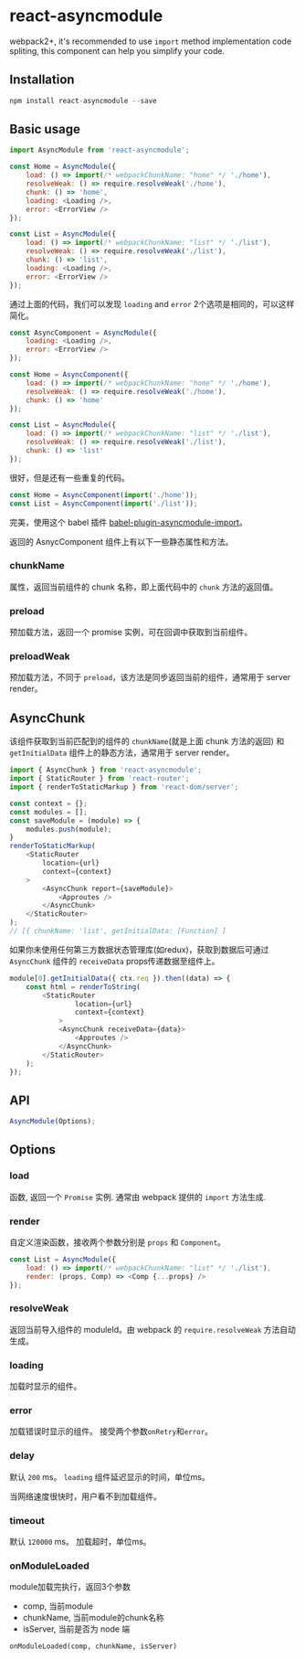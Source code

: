 # react-asyncmodule

webpack2+, it's recommended to use `import` method implementation code spliting, this component can help you simplify your code.

## Installation

```javascript
npm install react-asyncmodule --save
```

## Basic usage

```javascript
import AsyncModule from 'react-asyncmodule';

const Home = AsyncModule({
    load: () => import(/* webpackChunkName: "home" */ './home'),
    resolveWeak: () => require.resolveWeak('./home'),
    chunk: () => 'home',
    loading: <Loading />,
    error: <ErrorView />
});

const List = AsyncModule({
    load: () => import(/* webpackChunkName: "list" */ './list'),
    resolveWeak: () => require.resolveWeak('./list'),
    chunk: () => 'list',
    loading: <Loading />,
    error: <ErrorView />
});
```

通过上面的代码，我们可以发现 `loading` and `error` 2个选项是相同的，可以这样简化。

```javascript
const AsyncComponent = AsyncModule({
    loading: <Loading />,
    error: <ErrorView />
});

const Home = AsyncComponent({
    load: () => import(/* webpackChunkName: "home" */ './home'),
    resolveWeak: () => require.resolveWeak('./home'),
    chunk: () => 'home'
});

const List = AsyncModule({
    load: () => import(/* webpackChunkName: "list" */ './list'),
    resolveWeak: () => require.resolveWeak('./list'),
    chunk: () => 'list'
});
```
很好，但是还有一些重复的代码。

```javascript
const Home = AsyncComponent(import('./home'));
const List = AsyncComponent(import('./list'));
```

完美，使用这个 babel 插件 [babel-plugin-asyncmodule-import](https://github.com/caoren/react-asyncmodule/tree/master/packages/asyncmodule-import)。

返回的 AsnycComponent 组件上有以下一些静态属性和方法。

### chunkName

属性，返回当前组件的 chunk 名称，即上面代码中的 `chunk` 方法的返回值。

### preload

预加载方法，返回一个 promise 实例，可在回调中获取到当前组件。

### preloadWeak

预加载方法，不同于 `preload`，该方法是同步返回当前的组件，通常用于 server render。


## AsyncChunk

该组件获取到当前匹配到的组件的 `chunkName`(就是上面 chunk 方法的返回) 和 `getInitialData` 组件上的静态方法，通常用于 server render。

```javascript
import { AsyncChunk } from 'react-asyncmodule';
import { StaticRouter } from 'react-router';
import { renderToStaticMarkup } from 'react-dom/server';

const context = {};
const modules = [];
const saveModule = (module) => {
    modules.push(module);
}
renderToStaticMarkup(
    <StaticRouter
        location={url}
        context={context}
    >
        <AsyncChunk report={saveModule}>
            <Approutes />
        </AsyncChunk>
    </StaticRouter>
);
// [{ chunkName: 'list', getInitialData: [Function] ]
```

如果你未使用任何第三方数据状态管理库(如redux)，获取到数据后可通过 `AsyncChunk` 组件的 `receiveData` props传递数据至组件上。

```javascript
module[0].getInitialData({ ctx.req }).then((data) => {
    const html = renderToString(
        <StaticRouter
                location={url}
                context={context}
            >
            <AsyncChunk receiveData={data}>
                <Approutes />
            </AsyncChunk>
        </StaticRouter>
    );
});
```

## API

```javascript
AsyncModule(Options);
```

## Options

### load

函数, 返回一个 `Promise` 实例. 通常由 webpack 提供的 `import` 方法生成.

### render

自定义渲染函数，接收两个参数分别是 `props` 和 `Component`。

```javascript
const List = AsyncModule({
    load: () => import(/* webpackChunkName: "list" */ './list'),
    render: (props, Comp) => <Comp {...props} />
});
```

### resolveWeak

返回当前导入组件的 moduleId。由 webpack 的 `require.resolveWeak` 方法自动生成。

### loading

加载时显示的组件。


### error

加载错误时显示的组件。 接受两个参数`onRetry`和`error`。


### delay

默认 `200` ms。 `loading` 组件延迟显示的时间，单位ms。

当网络速度很快时，用户看不到加载组件。

### timeout

默认 `120000` ms。 加载超时，单位ms。

### onModuleLoaded

module加载完执行，返回3个参数

* comp, 当前module
* chunkName, 当前module的chunk名称
* isServer, 当前是否为 node 端

`onModuleLoaded(comp, chunkName, isServer)`


